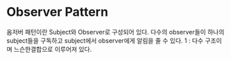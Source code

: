 # Observer Pattern

옴저버 패턴이란 Subject와 Observer로 구성되어 있다. 
다수의 observer들이 하나의 subject들을 구독하고 subject에서 observer에게 알림을 줄 수 있다.
1 : 다수 구조이며 느슨한결합으로 이루어져 있다.  